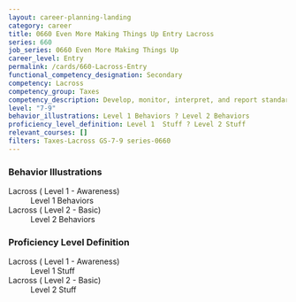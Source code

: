 ```yaml
---
layout: career-planning-landing
category: career
title: 0660 Even More Making Things Up Entry Lacross
series: 660
job_series: 0660 Even More Making Things Up
career_level: Entry
permalink: /cards/660-Lacross-Entry
functional_competency_designation: Secondary
competency: Lacross
competency_group: Taxes
competency_description: Develop, monitor, interpret, and report standardized processes/operations to ensure transparency and compliance with financial statutory, regulatory, and leadership guidance with the intent of promoting effectiveness and accountability.
level: "7-9"
behavior_illustrations: Level 1 Behaviors ? Level 2 Behaviors
proficiency_level_definition: Level 1  Stuff ? Level 2 Stuff
relevant_courses: []
filters: Taxes-Lacross GS-7-9 series-0660
---
```


<div class="desktop:grid-col-6 margin-y-205">
  <div class="border-top-05 bg-white padding-2 shadow-5 height-full members-hover border-1px border-gray-30 border-top-orange radius-lg">
    <h3>Behavior Illustrations</h3>
    <dl class="text-base"><dt>Lacross ( Level 1 - Awareness)</dt><dd>Level 1 Behaviors</dd><dt>Lacross ( Level 2 - Basic)</dt><dd>Level 2 Behaviors</dd></dl>
  </div>
</div>
<div class="desktop:grid-col-6 margin-y-205">
  <div class="border-top-05 bg-white padding-2 shadow-5 height-full members-hover border-1px border-gray-30 border-top-orange radius-lg">
    <h3>Proficiency Level Definition</h3>
    <dl class="text-base"><dt>Lacross ( Level 1 - Awareness)</dt><dd>Level 1  Stuff</dd><dt>Lacross ( Level 2 - Basic)</dt><dd>Level 2 Stuff</dd></dl>
  </div>
</div>